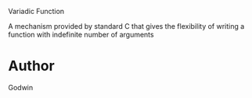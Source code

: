 Variadic Function

A mechanism provided by standard C that gives the flexibility of writing a function with indefinite number of arguments

# Author
Godwin
